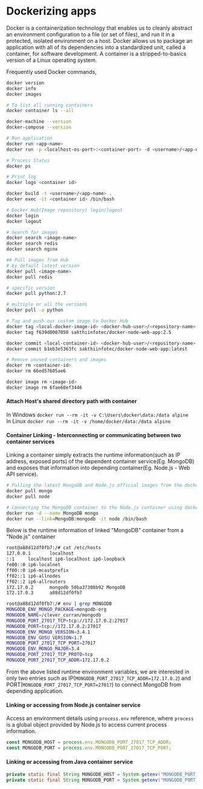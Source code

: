 # Dockerizing apps

Docker is a containerization technology that enables us to cleanly abstract an environment configuration to a file (or set of files), and run it in a protected, isolated environment on a host. Docker allows us to package an application with all of its dependencies into a standardized unit, called a container, for software development. A container is a stripped-to-basics version of a Linux operating system.

Frequently used Docker commands,
```sh
docker version
docker info
docker images

# To list all running containers
docker container ls --all

docker-machine --version
docker-compose --version

# Run application
docker run <app-name>
docker run -p <localhost-os-port>:<container-port> -d <username>/<app-name>

# Process Status
docker ps

# Print log
docker logs <container id>

docker build -t <username>/<app-name> .
docker exec -it <container id> /bin/bash

# Docker Hub(Image repository) login/logout
docker login
docker logout

# Search for images
docker search <image-name>
docker search redis
docker search nginx

## Pull images from Hub
# by default latest version
docker pull <image-name>
docker pull redis 

# specific version
docker pull python:2.7 

# multiple or all the versions
docker pull -a python

# Tag and push our custom image to Docker Hub
docker tag <local-docker-image-id> <docker-hub-user>/<repository-name>[:<tag>]
docker tag f639d0007050 sakthiinfotec/docker-node-web-app:2.5

docker commit <local-container-id> <docker-hub-user>/<repository-name>[:<tag>]
docker commit b1eb3e5363fc sakthiinfotec/docker-node-web-app:latest

# Remove unused containers and images
docker rm <container-id>
docker rm 66ed57605ae6

docker image rm <image-id>
docker image rm 6fae60ef3446
```

#### Attach Host's shared directory path with container
In Windows `docker run --rm -it -v C:\Users\docker\data:/data alpine`  
In Linux `docker run --rm -it -v /home/docker/data:/data alpine`

#### Container Linking - Interconnecting or communicating between two container services
Linking a container simply extracts the runtime information(such as IP address, exposed ports) of the dependent container service(Eg. MongoDB) and exposes that information into depending container(Eg. Node.js - Web API service).
```sh
# Pulling the latest MongoDB and Node.js official images from the docker hub
docker pull mongo
docker pull node

# Connecting the MongoDB container to the Node.js container using docker's "container linking" method
docker run -d --name MongoDB mongo
docker run --link=MongoDB:mongodb -it node /bin/bash
```
Below is the runtime information of linked "MongoDB" container from a "Node.js" container

```sh
root@a88d12df0fb7:/# cat /etc/hosts
127.0.0.1       localhost
::1     localhost ip6-localhost ip6-loopback
fe00::0 ip6-localnet
ff00::0 ip6-mcastprefix
ff02::1 ip6-allnodes
ff02::2 ip6-allrouters
172.17.0.2      mongodb 50ba37308b92 MongoDB
172.17.0.3      a88d12df0fb7

root@a88d12df0fb7:/# env | grep MONGODB
MONGODB_ENV_MONGO_PACKAGE=mongodb-org
MONGODB_NAME=/clever_curran/mongodb
MONGODB_PORT_27017_TCP=tcp://172.17.0.2:27017
MONGODB_PORT=tcp://172.17.0.2:27017
MONGODB_ENV_MONGO_VERSION=3.4.1
MONGODB_ENV_GOSU_VERSION=1.7
MONGODB_PORT_27017_TCP_PORT=27017
MONGODB_ENV_MONGO_MAJOR=3.4
MONGODB_PORT_27017_TCP_PROTO=tcp
MONGODB_PORT_27017_TCP_ADDR=172.17.0.2
```

From the above listed runtime environment variables, we are interested in only two entries such as IP(`MONGODB_PORT_27017_TCP_ADDR=172.17.0.2`) and PORT(`MONGODB_PORT_27017_TCP_PORT=27017`) to connect MongoDB from depending application.

#### Linking or accessing from Node.js container service
Access an environment details using `process.env` reference, where `process` is a global object provided by Node.js to access current process information.
```javascript
const MONGODB_HOST = process.env.MONGODB_PORT_27017_TCP_ADDR;
const MONGODB_PORT = process.env.MONGODB_PORT_27017_TCP_PORT;
```

#### Linking or accessing from Java container service
```java
private static final String MONGODB_HOST = System.getenv("MONGODB_PORT_27017_TCP_ADDR");
private static final String MONGODB_PORT = System.getenv("MONGODB_PORT_27017_TCP_PORT");
```
